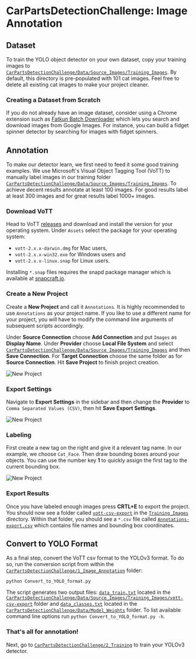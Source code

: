# CarPartsDetectionChallenge: Image Annotation

## Dataset
To train the YOLO object detector on your own dataset, copy your training images to [`CarPartsDetectionChallenge/Data/Source_Images/Training_Images`](/Data/Source_Images/Training_Images/). By default, this directory is pre-populated with 101 cat images. Feel free to delete all existing cat images to make your project cleaner. 

### Creating a Dataset from Scratch
If you do not already have an image dataset, consider using a Chrome extension such as [Fatkun Batch Downloader](https://chrome.google.com/webstore/detail/fatkun-batch-download-ima/nnjjahlikiabnchcpehcpkdeckfgnohf?hl=en) which lets you search and download images from Google Images. For instance, you can build a fidget spinner detector by searching for images with fidget spinners. 

## Annotation
To make our detector learn, we first need to feed it some good training examples. We use Microsoft's Visual Object Tagging Tool (VoTT) to manually label images in our training folder [`CarPartsDetectionChallenge/Data/Source_Images/Training_Images`](/Data/Source_Images/Training_Images/). To achieve decent results annotate at least 100 images. For good results label at least 300 images and for great results label 1000+ images. 

### Download VoTT
Head to VoTT [releases](https://github.com/Microsoft/VoTT/releases) and download and install the version for your operating system. Under `Assets` select the package for your operating system: 
- `vott-2.x.x-darwin.dmg` for Mac users, 
- `vott-2.x.x-win32.exe` for Windows users and 
- `vott-2.x.x-linux.snap` for Linux users.

Installing `*.snap` files requires the snapd package manager which is available at [snapcraft.io](https://snapcraft.io/docs/installing-snapd).

### Create a New Project

Create a **New Project** and call it `Annotations`. It is highly recommended to use `Annotations` as your project name. If you like to use a different name for your project, you will have to modify the command line arguments of subsequent scripts accordingly. 

Under **Source Connection** choose **Add Connection** and put `Images` as **Display Name**. Under **Provider** choose **Local File System** and select [`CarPartsDetectionChallenge/Data/Source Images/Training_Images`](/Data/Source_Images/Training_Images) and then **Save Connection**. For **Target Connection** choose the same folder as for **Source Connection**. Hit **Save Project** to finish project creation. 

![New Project](/1_Image_Annotation/Screen_Recordings/New_Project.gif)

### Export Settings
Navigate to **Export Settings** in the sidebar and then change the **Provider** to `Comma Separated Values (CSV)`, then hit **Save Export Settings**. 

![New Project](/1_Image_Annotation/Screen_Recordings/Export_Settings.gif)


### Labeling
First create a new tag on the right and give it a relevant tag name. In our example, we choose `Cat_Face`. Then draw bounding boxes around your objects. You can use the number key **1** to quickly assign the first tag to the current bounding box. 

![New Project](/1_Image_Annotation/Screen_Recordings/Labeling.gif)

### Export Results
Once you have labeled enough images press **CRTL+E** to export the project. You should now see a folder called [`vott-csv-export`](/Data/Source_Images/Training_Images/vott-csv-export) in the [`Training_Images`](/Data/Source_Images/Training_Images) directory. Within that folder, you should see a `*.csv` file called [`Annotations-export.csv`](/Data/Source_Images/Training_Images/vott-csv-export/Annotations-export.csv) which contains file names and bounding box coordinates. 

## Convert to YOLO Format
As a final step, convert the VoTT csv format to the YOLOv3 format. To do so, run the conversion script from within the [`CarPartsDetectionChallenge/1_Image_Annotation`](/1_Image_Annotation/) folder:

```
python Convert_to_YOLO_format.py
```
The script generates two output files: [`data_train.txt`](/Data/Source_Images/Training_Images/vott-csv-export/data_train.txt) located in the [`CarPartsDetectionChallenge/Data/Source_Images/Training_Images/vott-csv-export`](/Data/Source_Images/Training_Images/vott-csv-export) folder and [`data_classes.txt`](/Data/Model_Weights/data_classes.txt) located in the [`CarPartsDetectionChallenge/Data/Model_Weights`](/Data/Model_Weights/) folder. To list available command line options run `python Convert_to_YOLO_format.py -h`.

### That's all for annotation! 
Next, go to [`CarPartsDetectionChallenge/2_Training`](/2_Training) to train your YOLOv3 detector.
